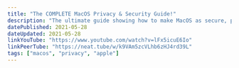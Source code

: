 ```yaml
---
title: "The COMPLETE MacOS Privacy & Security Guide!"
description: "The ultimate guide showing how to make MacOS as secure, private, and anonymous as we can make it. This video covers hardening MacOS, security, privacy, anonymity, passwords, authentication, VPNs, biometrics, search engines, browsers, Tor, 2FA, virtual machines, Linux, communication and more to reclaim your privacy and data today! Say goodbye to Apple!"
datePublished: 2021-05-28
dateUpdated: 2021-05-28
linkYouTube: "https://www.youtube.com/watch?v=lFx5icuE6Io"
linkPeerTube: "https://neat.tube/w/k9VAm5zcVLhb6zHJ4rd39L"
tags: ["macos", "privacy", "apple"]
---
```

